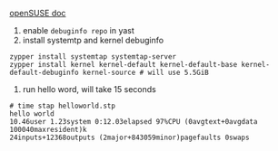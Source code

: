 
[openSUSE doc](https://doc.opensuse.org/documentation/leap/tuning/html/book.sle.tuning/cha.tuning.systemtap.html)

1. enable `debuginfo repo` in yast
1. install systemtp and kernel debuginfo
```
zypper install systemtap systemtap-server
zypper install kernel kernel-default kernel-default-base kernel-default-debuginfo kernel-source # will use 5.5GiB
```
1. run hello word, will take 15 seconds
```
# time stap helloworld.stp
hello world
10.46user 1.23system 0:12.03elapsed 97%CPU (0avgtext+0avgdata 100040maxresident)k
24inputs+12368outputs (2major+843059minor)pagefaults 0swaps
```
